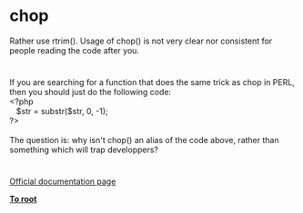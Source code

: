 # chop




<div class="phpcode"><span class="html">
Rather use rtrim(). Usage of chop() is not very clear nor consistent for people reading the code after you.</span>
</div>
  

#


<div class="phpcode"><span class="html">
If you are searching for a function that does the same trick as chop in PERL, then you should just do the following code:<br><span class="default">&lt;?php<br>&#xA0;&#xA0; $str </span><span class="keyword">= </span><span class="default">substr</span><span class="keyword">(</span><span class="default">$str</span><span class="keyword">, </span><span class="default">0</span><span class="keyword">, -</span><span class="default">1</span><span class="keyword">);<br></span><span class="default">?&gt;<br></span><br>The question is: why isn&apos;t chop() an alias of the code above, rather than something which will trap developpers?</span>
</div>
  

#

[Official documentation page](https://www.php.net/manual/en/function.chop.php)

**[To root](/README.md)**
